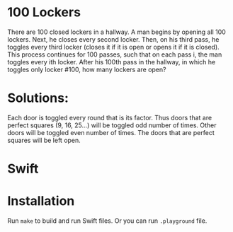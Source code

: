 # 100 Lockers
There are 100 closed lockers in a hallway. A man begins by opening all 100 lockers. Next, he closes every second locker. Then, on his third pass, he toggles every third locker (closes it if it is open or opens it if it is closed). This process continues for 100 passes, such that on each pass i, the man toggles every ith locker. After his 100th pass in the hallway, in which he toggles only locker #100, how many lockers are open?

# Solutions:
Each door is toggled every round that is its factor.
Thus doors that are perfect squares (9, 16, 25...) will be toggled odd number of times.
Other doors will be toggled even number of times.
The doors that are perfect squares will be left open.

# Swift

# Installation
Run `make` to build and run Swift files. Or you can run `.playground` file.